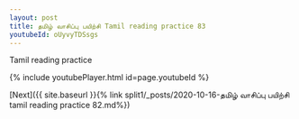 ```yaml
---
layout: post
title: தமிழ் வாசிப்பு பயிற்சி Tamil reading practice 83
youtubeId: oUyvyTDSsgs
---
```

 
 
Tamil reading practice
 
 
 
 
 


{% include youtubePlayer.html id=page.youtubeId %}
 
[Next]({{ site.baseurl }}{% link  split1/_posts/2020-10-16-தமிழ் வாசிப்பு பயிற்சி tamil reading practice 82.md%})
 
